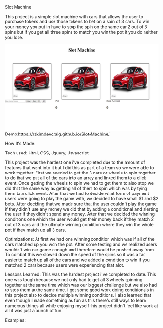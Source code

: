 Slot Machine

This project is a simple slot machine with cars that allows the user to purchase tokens and use those tokens to bet on a spin of 3 cars. To win your money you put in have to stop the spin on the same car 2 out of 3 spins but if you get all three spins to match you win the pot if you do neither you lose.

![slot](img/readme.jpg)
Demo:https://rakimdevcraig.github.io/Slot-Machine/

How It's Made:

Tech used: Html, CSS, Jquery, Javascript

This project was the hardest one i've completed due to the amount of features that went into it but I did this as part of a team so we were able to work together. First we needed to get the 3 cars or wheels to spin together to do that we put all of the cars into an array and linked them to a click event. Once getting the wheels to spin we had to get them to also
stop we did that the same way as getting all of them to spin which was by tying them to a click event. After that we had to decide what form of payment users were going to play the game with, we decided to have small $1 and $2 bets. After deciding that we made sure that the user couldn't play the game if they didn't use any money we did that by adding a conditional and alerting the user if they didn't spend any money. After that we decided the winning conditions one which the user would get their money back if they match 2 out of 3 cars and the ultimate winning condition where they win the
whole pot if they match up all 3 cars.

Optimizations:
At first we had one winning condition which was if all of the cars matched up you won the pot. After some testing and we realized users wouldn't win our game enough and therefore would be pushed away from. To combat this we slowed down the speed of the spins so it was a tad easier to match up all of the cars and we added a condition to win if you matched 2 cars because users were experiencing that alot.

Lessons Learned:
This was the hardest project i've completed to date. This one was tough because we not only had to get all 3 wheels spinning together at the same time which was our biggest challenge but we also had to stop them at the same time. I got some good work doing conditionals in this project also to decide multiple winning conditions. I also learned that even though I made something as fun as this there's still ways to learn numerous things all while enjoying myself this project didn't feel like work at all it was just a bunch of fun.

Examples:
